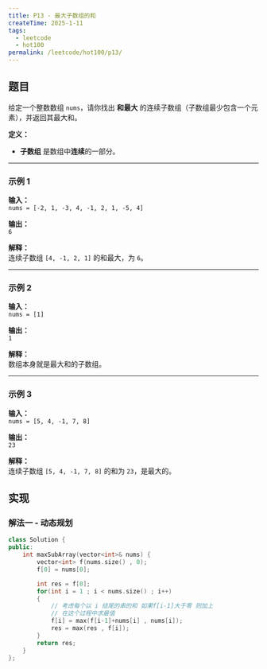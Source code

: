 ```yaml
---
title: P13 - 最大子数组的和
createTime: 2025-1-11
tags:
  - leetcode
  - hot100
permalink: /leetcode/hot100/p13/
---
```


## 题目

给定一个整数数组 `nums`，请你找出 **和最大** 的连续子数组（子数组最少包含一个元素），并返回其最大和。

**定义：**  
- **子数组** 是数组中**连续**的一部分。

---

### 示例 1

**输入：**  
`nums = [-2, 1, -3, 4, -1, 2, 1, -5, 4]`

**输出：**  
`6`

**解释：**  
连续子数组 `[4, -1, 2, 1]` 的和最大，为 `6`。

---

### 示例 2

**输入：**  
`nums = [1]`

**输出：**  
`1`

**解释：**  
数组本身就是最大和的子数组。

---

### 示例 3

**输入：**  
`nums = [5, 4, -1, 7, 8]`

**输出：**  
`23`

**解释：**  
连续子数组 `[5, 4, -1, 7, 8]` 的和为 `23`，是最大的。


## 实现

### 解法一 - 动态规划

```cpp
class Solution {
public:
    int maxSubArray(vector<int>& nums) {
        vector<int> f(nums.size() , 0);
        f[0] = nums[0];

        int res = f[0];
        for(int i = 1 ; i < nums.size() ; i++)
        {
            // 考虑每个以 i 结尾的串的和 如果f[i-1]大于零 则加上
            // 在这个过程中求最值
            f[i] = max(f[i-1]+nums[i] , nums[i]);
            res = max(res , f[i]);
        }
        return res;
    }
};
```